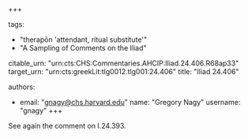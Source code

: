 +++

tags:
- "therapōn &#39;attendant, ritual substitute&#39;"
- "A Sampling of Comments on the Iliad"

citable_urn: "urn:cts:CHS:Commentaries.AHCIP:Iliad.24.406.R68ap33"
target_urn: "urn:cts:greekLit:tlg0012.tlg001:24.406"
title: "Iliad 24.406"

authors:
- email: "gnagy@chs.harvard.edu"
  name: "Gregory Nagy"
  username: "gnagy"
+++

<p>See again the comment on I.24.393.</p>